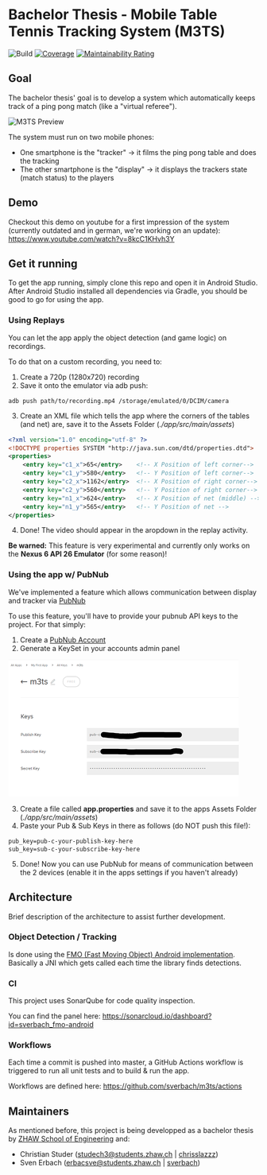 # Bachelor Thesis - Mobile Table Tennis Tracking System (M3TS)
![Build](https://github.com/sverbach/m3ts/workflows/Unit%20and%20Instrumentation%20Tests/badge.svg)
[![Coverage](https://sonarcloud.io/api/project_badges/measure?project=sverbach_fmo-android&metric=coverage)](https://sonarcloud.io/dashboard?id=sverbach_fmo-android)
[![Maintainability Rating](https://sonarcloud.io/api/project_badges/measure?project=sverbach_fmo-android&metric=sqale_rating)](https://sonarcloud.io/dashboard?id=sverbach_fmo-android)

## Goal
The bachelor thesis' goal is to develop a system which automatically keeps track of a ping pong match (like a "virtual referee"). 

![M3TS Preview](./readme_content/m3ts_preview.gif)

The system must run on two mobile phones:

- One smartphone is the "tracker" -> it films the ping pong table and does the tracking
- The other smartphone is the "display" -> it displays the trackers state (match status) to the players

## Demo
Checkout this demo on youtube for a first impression of the system (currently outdated and in german, we're working on an update):
https://www.youtube.com/watch?v=8kcC1KHvh3Y

## Get it running
To get the app running, simply clone this repo and open it in Android Studio.
After Android Studio installed all dependencies via Gradle, you should be good to go for using the app.

### Using Replays
You can let the app apply the object detection (and game logic) on recordings.

To do that on a custom recording, you need to:

1. Create a 720p (1280x720) recording
2. Save it onto the emulator via adb push:
```console
adb push path/to/recording.mp4 /storage/emulated/0/DCIM/camera
```
3. Create an XML file which tells the app where the corners of the tables (and net) are, save it to the Assets Folder (*./app/src/main/assets*)
```xml
<?xml version="1.0" encoding="utf-8" ?>
<!DOCTYPE properties SYSTEM "http://java.sun.com/dtd/properties.dtd">
<properties>
    <entry key="c1_x">65</entry>    <!-- X Position of left corner-->
    <entry key="c1_y">580</entry>   <!-- Y Position of left corner-->
    <entry key="c2_x">1162</entry>  <!-- X Position of right corner-->
    <entry key="c2_y">560</entry>   <!-- Y Position of right corner-->
    <entry key="n1_x">624</entry>   <!-- X Position of net (middle) -->
    <entry key="n1_y">565</entry>   <!-- Y Position of net -->
</properties>
```
4. Done! The video should appear in the aropdown in the replay activity.

**Be warned:** This feature is very experimental and currently only works on the **Nexus 6 API 26 Emulator** (for some reason)!

### Using the app w/ PubNub
We've implemented a feature which allows communication between display and tracker via [PubNub](https://www.pubnub.com/)

To use this feature, you'll have to provide your pubnub API keys to the project.
For that simply:

1. Create a [PubNub Account](https://www.pubnub.com)
2. Generate a KeySet in your accounts admin panel

![Example PubNub Keys](./readme_content/pubnub_keyset.png)

3. Create a file called **app.properties** and save it to the apps Assets Folder (*./app/src/main/assets*)
4. Paste your Pub & Sub Keys in there as follows (do NOT push this file!):
```properties
pub_key=pub-c-your-publish-key-here
sub_key=sub-c-your-subscribe-key-here
```
5. Done! Now you can use PubNub for means of communication between the 2 devices (enable it in the apps settings if you haven't already)

## Architecture
Brief description of the architecture to assist further development.
### Object Detection / Tracking
Is done using the [FMO (Fast Moving Object) Android implementation](https://github.com/hrabalik/fmo-android). Basically a JNI which gets called each time the library finds detections.
### CI
This project uses SonarQube for code quality inspection.

You can find the panel here: https://sonarcloud.io/dashboard?id=sverbach_fmo-android

### Workflows
Each time a commit is pushed into master, a GitHub Actions workflow is triggered to run all unit tests and to build & run the app.

Workflows are defined here: https://github.com/sverbach/m3ts/actions

## Maintainers
As mentioned before, this project is being developped as a bachelor thesis by [ZHAW School of Engineering](https://www.zhaw.ch) and:

- Christian Studer  (studech3@students.zhaw.ch | [chrisslazzz](https://github.com/chrisslazzz))
- Sven Erbach       (erbacsve@students.zhaw.ch | [sverbach](https://github.com/sverbach))